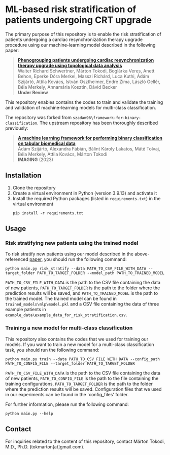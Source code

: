 # ML-based risk stratification of patients undergoing CRT upgrade


The primary purpose of this repository is to enable the risk stratification of patients undergoing a cardiac resynchronization therapy upgrade procedure using our machine-learning model described in the following paper:

> [**Phenogrouping patients undergoing cardiac resynchronization therapy upgrade using topological data analysis**](https://www.nature.com/srep/)<br/>
  Walter Richard Schwertner, Márton Tokodi, Boglárka Veres, Anett Behon, Eperke Dóra Merkel, Masszi Richárd, Luca Kuthi, Ádám Szijártó, Attila Kovács, István Osztheimer, Endre Zima, László Gellér, Béla Merkely, Annamária Kosztin, Dávid Becker<br/>
  <b>Under Review</b>

This repository enables contains the codes to train and validate the training and validation of machine-learning models for multi-class classification. 

The repository was forked from `szadam96\framework-for-binary-classification`. The upstream repository has been thoroughly described previously:
> [**A machine learning framework for performing binary classification on tabular biomedical data**](https://doi.org/10.1556/1647.2023.00109)<br/>
  Ádám Szijártó, Alexandra Fábián, Bálint Károly Lakatos, Máté Tolvaj, Béla Merkely, Attila Kovács, Márton Tokodi<br/>
  <b>IMAGING</b> (2023)

## Installation


  1) Clone the repository
  2) Create a virtual environment in Python (version 3.9.13) and activate it
  3) Install the required Python packages (listed in `requirements.txt`) in the virtual environment
     ```
     pip install -r requirements.txt
     ```

## Usage


### Risk stratifying new patients using the trained model

To risk stratify new patients using our model described in the above-referenced [paper](https://www.nature.com/srep/), you should run the following command:
```
python main.py risk_stratify --data PATH_TO_CSV_FILE_WITH_DATA --target_folder PATH_TO_TARGET_FOLDER --model_path PATH_TO_TRAINED_MODEL
```

```PATH_TO_CSV_FILE_WITH_DATA``` is the path to the CSV file containing the data of new patients, ```PATH_TO_TARGET_FOLDER``` is the path to the folder where the prediction results will be saved, and ```PATH_TO_TRAINED_MODEL``` is the path to the trained model. The trained model can be found in `trained_models\mlp\model.pkl` and a CSV file containing the data of three example patients in `example_data\example_data_for_risk_stratification.csv`.

### Training a new model for multi-class classification

This repository also contains the codes that we used for training our models. If you want to train a new model for a multi-class classification task, you should run the following command:
```
python main.py train --data PATH_TO_CSV_FILE_WITH_DATA --config_path PATH_TO_CONFIG_FILE --target_folder PATH_TO_TARGET_FOLDER
```

```PATH_TO_CSV_FILE_WITH_DATA``` is the path to the CSV file containing the data of new patients, ```PATH_TO_CONFIG_FILE```
is the path to the file containing the training configurations, ```PATH_TO_TARGET_FOLDER``` is the path to the folder where the prediction results will be saved. Configuration files that we used in our experiments can be found in the `config_files' folder.

For further information, please run the following command: <br>
```
python main.py --help
```

## Contact


For inquiries related to the content of this repository, contact Márton Tokodi, M.D., Ph.D. (tok<!--
-->mar<!--
-->ton[at]gmail.co<!--
-->m).
